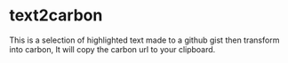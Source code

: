 # text2carbon
This is a selection of highlighted text made to a github gist then transform into carbon, It will copy the carbon url to your clipboard.
